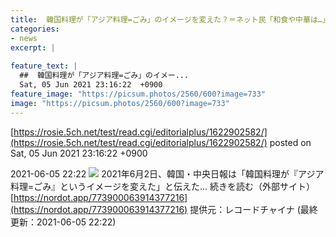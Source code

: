 ```yaml
---
title:  韓国料理が「アジア料理=ごみ」のイメージを変えた？＝ネット民「和食や中華は…」  
categories:
- news
excerpt: |
  
feature_text: |
  ##  韓国料理が「アジア料理=ごみ」のイメー...
  Sat, 05 Jun 2021 23:16:22  +0900
feature_image: "https://picsum.photos/2560/600?image=733"
image: "https://picsum.photos/2560/600?image=733"
---
```


[https://rosie.5ch.net/test/read.cgi/editorialplus/1622902582/](https://rosie.5ch.net/test/read.cgi/editorialplus/1622902582/)
posted on Sat, 05 Jun 2021 23:16:22  +0900

<!--more-->

2021-06-05 22:22 ![](https://contents.oricon.co.jp/upimg/article/3/1537/1537469/detail/img400/2b604ff0efd7f5e59ddd90fd3839b3444c82ae9174f3b4cd01c191694c90e425.jpg) 2021年6月2日、韓国・中央日報は「韓国料理が『アジア料理=ごみ』というイメージを変えた」と伝えた... 続きを読む（外部サイト） [https://nordot.app/773900063914377216](https://nordot.app/773900063914377216) 提供元：レコードチャイナ (最終更新：2021-06-05 22:22)
